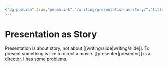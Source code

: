 ```yaml
---
{"dg-publish":true,"permalink":"/writing/presentation-as-story/","title":"Presentation as Story","tags":["presentation"],"noteIcon":""}
---
```



# Presentation as Story

Presentation is about story, not about [[writing/slide\|writing/slide]]. To present something is like to direct a movie. [[presenter\|presenter]] is a director. I has some problems.

